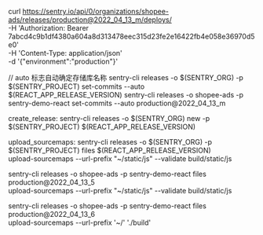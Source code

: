 curl https://sentry.io/api/0/organizations/shopee-ads/releases/production@2022_04_13_m/deploys/ \
 -H 'Authorization: Bearer 7abcd4c9b1df4380a604a8d313478eec315d23fe2e16422fb4e058e36970d5e0' \
 -H 'Content-Type: application/json' \
 -d '{"environment":"production"}'



// auto 标志自动确定存储库名称
sentry-cli releases -o $(SENTRY_ORG) -p $(SENTRY_PROJECT) set-commits --auto $(REACT_APP_RELEASE_VERSION)
sentry-cli releases -o shopee-ads -p sentry-demo-react set-commits --auto  production@2022_04_13_m


create_release:
sentry-cli releases -o $(SENTRY_ORG) new -p $(SENTRY_PROJECT) $(REACT_APP_RELEASE_VERSION)

upload_sourcemaps:
    sentry-cli releases -o $(SENTRY_ORG) -p $(SENTRY_PROJECT) files $(REACT_APP_RELEASE_VERSION) \
        upload-sourcemaps --url-prefix "~/static/js" --validate build/static/js

 sentry-cli releases -o shopee-ads -p sentry-demo-react files production@2022_04_13_5 \
        upload-sourcemaps --url-prefix "~/static/js" --validate build/static/js


  sentry-cli releases -o shopee-ads -p sentry-demo-react files production@2022_04_13_6 \
        upload-sourcemaps --url-prefix '~/' './build'